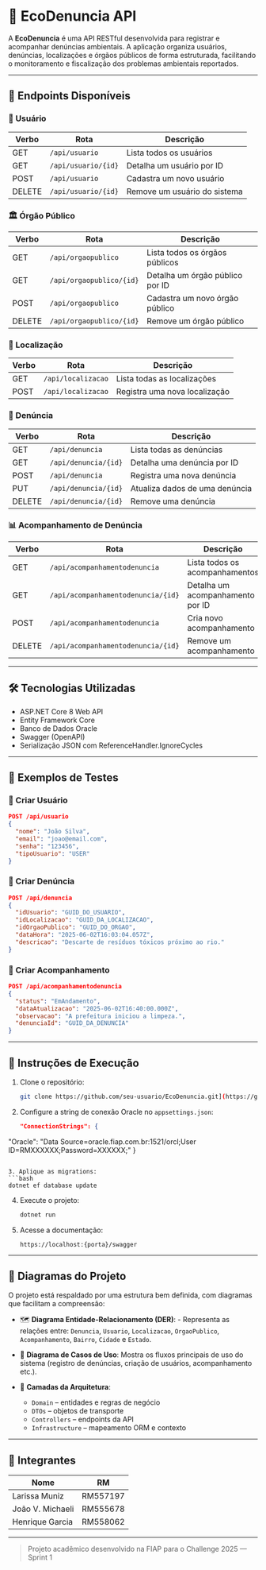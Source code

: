 # 🌱 EcoDenuncia API

A **EcoDenuncia** é uma API RESTful desenvolvida para registrar e acompanhar denúncias ambientais. A aplicação organiza usuários, denúncias, localizações e órgãos públicos de forma estruturada, facilitando o monitoramento e fiscalização dos problemas ambientais reportados.

---

## 🔗 Endpoints Disponíveis

### 👤 Usuário
| Verbo | Rota                | Descrição                                |
|-------|---------------------|------------------------------------------|
| GET   | `/api/usuario`      | Lista todos os usuários                  |
| GET   | `/api/usuario/{id}` | Detalha um usuário por ID                |
| POST  | `/api/usuario`      | Cadastra um novo usuário                 |
| DELETE| `/api/usuario/{id}` | Remove um usuário do sistema             |

### 🏛️ Órgão Público
| Verbo | Rota                     | Descrição                              |
|-------|--------------------------|----------------------------------------|
| GET   | `/api/orgaopublico`      | Lista todos os órgãos públicos         |
| GET   | `/api/orgaopublico/{id}` | Detalha um órgão público por ID        |
| POST  | `/api/orgaopublico`      | Cadastra um novo órgão público         |
| DELETE| `/api/orgaopublico/{id}` | Remove um órgão público                |

### 📍 Localização
| Verbo | Rota                 | Descrição                           |
|-------|----------------------|-------------------------------------|
| GET   | `/api/localizacao`   | Lista todas as localizações         |
| POST  | `/api/localizacao`   | Registra uma nova localização       |

### 🧾 Denúncia
| Verbo | Rota                | Descrição                               |
|-------|---------------------|-----------------------------------------|
| GET   | `/api/denuncia`     | Lista todas as denúncias                |
| GET   | `/api/denuncia/{id}`| Detalha uma denúncia por ID             |
| POST  | `/api/denuncia`     | Registra uma nova denúncia              |
| PUT   | `/api/denuncia/{id}`| Atualiza dados de uma denúncia          |
| DELETE| `/api/denuncia/{id}`| Remove uma denúncia                     |

### 📊 Acompanhamento de Denúncia
| Verbo | Rota                                 | Descrição                           |
|-------|--------------------------------------|-------------------------------------|
| GET   | `/api/acompanhamentodenuncia`        | Lista todos os acompanhamentos      |
| GET   | `/api/acompanhamentodenuncia/{id}`   | Detalha um acompanhamento por ID    |
| POST  | `/api/acompanhamentodenuncia`        | Cria novo acompanhamento            |
| DELETE| `/api/acompanhamentodenuncia/{id}`   | Remove um acompanhamento            |

---

## 🛠 Tecnologias Utilizadas

- ASP.NET Core 8 Web API
- Entity Framework Core
- Banco de Dados Oracle
- Swagger (OpenAPI)
- Serialização JSON com ReferenceHandler.IgnoreCycles

---

## 🧪 Exemplos de Testes

### 🔹 Criar Usuário

```json
POST /api/usuario
{
  "nome": "João Silva",
  "email": "joao@email.com",
  "senha": "123456",
  "tipoUsuario": "USER"
}
```

### 🔹 Criar Denúncia

```json
POST /api/denuncia
{
  "idUsuario": "GUID_DO_USUARIO",
  "idLocalizacao": "GUID_DA_LOCALIZACAO",
  "idOrgaoPublico": "GUID_DO_ORGAO",
  "dataHora": "2025-06-02T16:03:04.057Z",
  "descricao": "Descarte de resíduos tóxicos próximo ao rio."
}
```

### 🔹 Criar Acompanhamento

```json
POST /api/acompanhamentodenuncia
{
  "status": "EmAndamento",
  "dataAtualizacao": "2025-06-02T16:40:00.000Z",
  "observacao": "A prefeitura iniciou a limpeza.",
  "denunciaId": "GUID_DA_DENUNCIA"
}
```

---

## 🚀 Instruções de Execução

1. Clone o repositório:
   ```bash
   git clone https://github.com/seu-usuario/EcoDenuncia.git](https://github.com/larissa557197/EcoDenuncia-gs-DotNet.git
   ```

2. Configure a string de conexão Oracle no `appsettings.json`:
   ```json
   "ConnectionStrings": {
  "Oracle": "Data Source=oracle.fiap.com.br:1521/orcl;User ID=RMXXXXXX;Password=XXXXXX;"
}
   ```

3. Aplique as migrations:
   ```bash
   dotnet ef database update
   ```

4. Execute o projeto:
   ```bash
   dotnet run
   ```

5. Acesse a documentação:
   ```
   https://localhost:{porta}/swagger
   ```

---

## 🧩 Diagramas do Projeto

O projeto está respaldado por uma estrutura bem definida, com diagramas que facilitam a compreensão:

- 🗺️ **Diagrama Entidade-Relacionamento (DER)**:
        - Representa as relações entre:
           `Denuncia`, `Usuario`, `Localizacao`, `OrgaoPublico`, `Acompanhamento`, `Bairro`, `Cidade` e `Estado`.

- 🎯 **Diagrama de Casos de Uso**:
        Mostra os fluxos principais de uso do sistema (registro de denúncias, criação de usuários, acompanhamento etc.).

- 🧱 **Camadas da Arquitetura**:
  - `Domain` – entidades e regras de negócio
  - `DTOs` – objetos de transporte
  - `Controllers` – endpoints da API
  - `Infrastructure` – mapeamento ORM e contexto

---

## 👥 Integrantes

| Nome             | RM       |
|------------------|----------|
| Larissa Muniz    | RM557197 |
| João V. Michaeli | RM555678 |
| Henrique Garcia  | RM558062 |

---

> Projeto acadêmico desenvolvido na FIAP para o Challenge 2025 — Sprint 1

